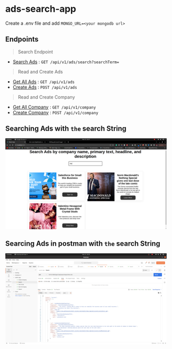# ads-search-app



Create a .env file and add `MONGO_URL=<your mongodb url>` 

##  Endpoints 

> Search Endpoint
* [Search Ads]() : `GET /api/v1/ads/search?searchTerm=`

> Read and Create Ads
* [Get All Ads]() : `GET /api/v1/ads`
* [Create Ads]() : `POST /api/v1/ads`

> Read and Create Company
* [Get All Company]() : `GET /api/v1/company`
* [Create Company]() : `POST /api/v1/company`

 ## Searching Ads with `the` search String
![Searching Ads with `this` search string](./client/assets/query.png)

## Searcing Ads in postman with `the` search String
![Querying Adsin postman with `the` search string](./client/assets/postman.png)


